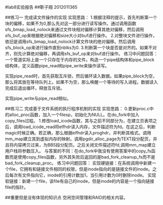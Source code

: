#lab8实验报告
##靳子翔 2012011365

##练习一 完成读文件操作的实现
实现思路：
1.根据注释的提示，首先判断第一个块的偏移，如果不为0,那么先对这一部分进行读写操作。通过调用函数sfs_bmap_load_nolock来通过文件块相对偏移计算其绝对偏移，然后调用sfs_buf_op来根据绝对偏移和size大小对buf进行操作。
2.对整块文件进行操作，依旧是调用sfs_bmap_load_nolock计算文件块的绝对偏移。然后调用sfs_block_op来进行操作直到nblks为0.
3.判断第一个块是否是对齐的。如果不对齐，则先计算绝对偏移，再调用sfs_buf_op来对buf进行操作。
练习中问题回答：
一个管道实际上是一个只存在于内存的文件。构造一个pipe结构体和pipe_block结构体，定义函数pipe_read和pipe_write来操作读写。

实现pipe_read时，首先获取互斥锁，然后循环读入数据。如果pipe_block为空，那么将其放在等待队列上。如果不为空，那么唤醒一个等待的写入进程。数据读入完成后退出循环，释放互斥锁。

实现pipe_write与pipe_read相似。

##练习二 完成基于文件系统的执行程序机制的实现
实现思路：
0.更新proc.c中的alloc_proc函数，加入一个filesp，初始化为NULL。在do_fork中加入copy_files过程。
1.修改load_icode函数，其与之前不同部分为，在建立页表项之后，调用load_icode_read将elfhdr读入内存，文件描述符为fd。在这之后，判断magic时候正确。若正确，那么根据elfhdr读入proghdr，并判断其格式。调用mm_map建立其到虚拟内存的映射。调用pgdir_alloc_page为TEXT段分配页，并且将内容拷贝过来，为BBS段分配页。之后关闭文件描述符fd,调用mm_map建立用户栈将参数压入。
与答案的不同：在do_fork中我没有使用答案中的copy_fs函数而是使用copy_files函数，另外其失败后返回的是bad_fork_cleanup_fs而不是bad_fork_cleanup_proc。
练习中问题回答：
实现硬链接：在系统调用中新建一个file，它拥有和链接文件相同的权限，但是inode指向的是链接文件的inode。之后每次有文件指向它，inode的引用计数加1，当引用计数为0时删除inode。
实现软链接：新建一个file，该file有自己的inode，但是inode的内容是一个指向链接file的指针。

##重要但是没有体现的知识点
空闲空间管理和RAID的相关内容。

